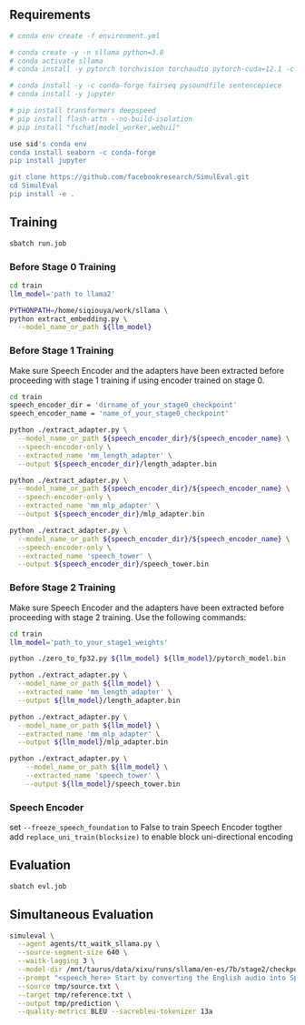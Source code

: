 ## Requirements
```bash
# conda env create -f environment.yml

# conda create -y -n sllama python=3.8
# conda activate sllama
# conda install -y pytorch torchvision torchaudio pytorch-cuda=12.1 -c pytorch -c nvidia

# conda install -y -c conda-forge fairseq pysoundfile sentencepiece
# conda install -y jupyter

# pip install transformers deepspeed
# pip install flash-attn --no-build-isolation
# pip install "fschat[model_worker,webui]"

use sid's conda env
conda install seaborn -c conda-forge
pip install jupyter

git clone https://github.com/facebookresearch/SimulEval.git
cd SimulEval
pip install -e .

```

## Training
```bash
sbatch run.job
```

### Before Stage 0 Training

```bash
cd train
llm_model='path to llama2'

PYTHONPATH=/home/siqiouya/work/sllama \
python extract_embedding.py \
  --model_name_or_path ${llm_model}
```

### Before Stage 1 Training
Make sure Speech Encoder and the adapters have been extracted before proceeding with stage 1 training if using encoder trained on stage 0.
```bash
cd train
speech_encoder_dir = 'dirname_of_your_stage0_checkpoint'
speech_encoder_name = 'name_of_your_stage0_checkpoint'

python ./extract_adapter.py \
  --model_name_or_path ${speech_encoder_dir}/${speech_encoder_name} \
  --speech-encoder-only \
  --extracted_name 'mm_length_adapter' \
  --output ${speech_encoder_dir}/length_adapter.bin 

python ./extract_adapter.py \
  --model_name_or_path ${speech_encoder_dir}/${speech_encoder_name} \
  --speech-encoder-only \
  --extracted_name 'mm_mlp_adapter' \
  --output ${speech_encoder_dir}/mlp_adapter.bin 

python ./extract_adapter.py \
  --model_name_or_path ${speech_encoder_dir}/${speech_encoder_name} \
  --speech-encoder-only \
  --extracted_name 'speech_tower' \
  --output ${speech_encoder_dir}/speech_tower.bin 

```

### Before Stage 2 Training
Make sure Speech Encoder and the adapters have been extracted before proceeding with stage 2 training. Use the following commands:
```bash
cd train
llm_model='path_to_your_stage1_weights'

python ./zero_to_fp32.py ${llm_model} ${llm_model}/pytorch_model.bin

python ./extract_adapter.py \
  --model_name_or_path ${llm_model} \
  --extracted_name 'mm_length_adapter' \
  --output ${llm_model}/length_adapter.bin 

python ./extract_adapter.py \
  --model_name_or_path ${llm_model} \
  --extracted_name 'mm_mlp_adapter' \
  --output ${llm_model}/mlp_adapter.bin 

python ./extract_adapter.py \
    --model_name_or_path ${llm_model} \
    --extracted_name 'speech_tower' \
    --output ${llm_model}/speech_tower.bin

```

### Speech Encoder  
set `--freeze_speech_foundation` to False to train Speech Encoder togther \
add `replace_uni_train(blocksize)` to enable block uni-directional encoding

## Evaluation
```bash
sbatch evl.job
```

## Simultaneous Evaluation

```bash
simuleval \
  --agent agents/tt_waitk_sllama.py \
  --source-segment-size 640 \
  --waitk-lagging 3 \
  --model-dir /mnt/taurus/data/xixu/runs/sllama/en-es/7b/stage2/checkpoint-2100 \
  --prompt "<speech_here> Start by converting the English audio into Spanish written form." \
  --source tmp/source.txt \
  --target tmp/reference.txt \
  --output tmp/prediction \
  --quality-metrics BLEU --sacrebleu-tokenizer 13a
```

